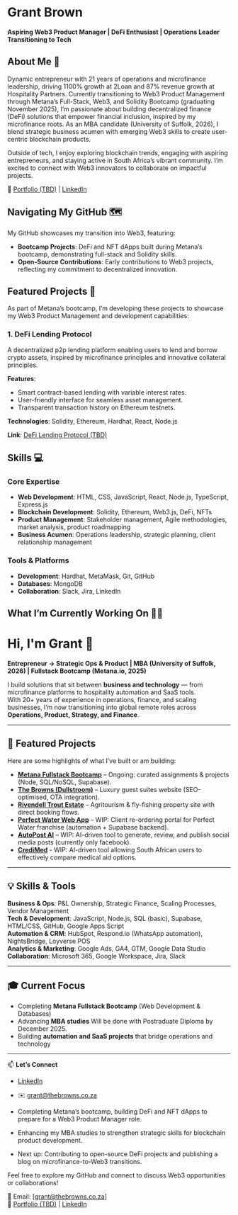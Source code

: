 # Grant Brown

**Aspiring Web3 Product Manager | DeFi Enthusiast | Operations Leader Transitioning to Tech**

## About Me 👋

Dynamic entrepreneur with 21 years of operations and microfinance leadership, driving 1100% growth at 2Loan and 87% revenue growth at Hospitality Partners. Currently transitioning to Web3 Product Management through Metana’s Full-Stack, Web3, and Solidity Bootcamp (graduating November 2025), I’m passionate about building decentralized finance (DeFi) solutions that empower financial inclusion, inspired by my microfinance roots. As an MBA candidate (University of Suffolk, 2026), I blend strategic business acumen with emerging Web3 skills to create user-centric blockchain products.

Outside of tech, I enjoy exploring blockchain trends, engaging with aspiring entrepreneurs, and staying active in South Africa’s vibrant community. I’m excited to connect with Web3 innovators to collaborate on impactful projects.

🔗 [Portfolio (TBD)](https://www.thebrowns.co.za/gbp]) | [LinkedIn]([www.linkedin.com/in/grant-brown1])

## Navigating My GitHub 🗺

My GitHub showcases my transition into Web3, featuring:

- **Bootcamp Projects**: DeFi and NFT dApps built during Metana’s bootcamp, demonstrating full-stack and Solidity skills.
- **Open-Source Contributions**: Early contributions to Web3 projects, reflecting my commitment to decentralized innovation.

## Featured Projects 🚀

As part of Metana’s bootcamp, I’m developing these projects to showcase my Web3 Product Management and development capabilities:

### 1. DeFi Lending Protocol
A decentralized p2p lending platform enabling users to lend and borrow crypto assets, inspired by microfinance principles and innovative collateral principles.

**Features**:
- Smart contract-based lending with variable interest rates.
- User-friendly interface for seamless asset management.
- Transparent transaction history on Ethereum testnets.

**Technologies**: Solidity, Ethereum, Hardhat, React, Node.js

**Link**: [DeFi Lending Protocol (TBD)](https://github.com/)


## Skills 💻

### Core Expertise
- **Web Development**: HTML, CSS, JavaScript, React, Node.js, TypeScript, Express.js
- **Blockchain Development**: Solidity, Ethereum, Web3.js, DeFi, NFTs
- **Product Management**: Stakeholder management, Agile methodologies, market analysis, product roadmapping
- **Business Acumen**: Operations leadership, strategic planning, client relationship management

### Tools & Platforms
- **Development**: Hardhat, MetaMask, Git, GitHub
- **Databases**: MongoDB
- **Collaboration**: Slack, Jira, LinkedIn

## What I’m Currently Working On 👨‍💻

# Hi, I'm Grant 👋

**Entrepreneur → Strategic Ops & Product | MBA (University of Suffolk, 2026) | Fullstack Bootcamp (Metana.io, 2025)**  

I build solutions that sit between **business and technology** — from microfinance platforms to hospitality automation and SaaS tools.  
With 20+ years of experience in operations, finance, and scaling businesses, I’m now transitioning into global remote roles across **Operations, Product, Strategy, and Finance**.  

---

## 🚀 Featured Projects
Here are some highlights of what I’ve built or am building:

- **[Metana Fullstack Bootcamp](#)** – Ongoing: curated assignments & projects (Node, SQL/NoSQL, Supabase).  
- **[The Browns (Dullstroom)](#)** – Luxury guest suites website (SEO-optimised, OTA integration).  
- **[Rivendell Trout Estate](#)** – Agritourism & fly-fishing property site with direct booking flows.  
- **[Perfect Water Web App](#)** – WIP: Client re-ordering portal for Perfect Water franchise (automation + Supabase backend).  
- **[AutoPost AI](#)** – WIP: AI-driven tool to generate, review, and publish social media posts (currently only facebook).
- **[CrediMed](#)** - WIP: AI-driven tool allowing South African users to effectively compare medical aid options. 

---

## 💡 Skills & Tools
**Business & Ops**: P&L Ownership, Strategic Finance, Scaling Processes, Vendor Management  
**Tech & Development**: JavaScript, Node.js, SQL (basic), Supabase, HTML/CSS, GitHub, Google Apps Script  
**Automation & CRM**: HubSpot, Respond.io (WhatsApp automation), NightsBridge, Loyverse POS  
**Analytics & Marketing**: Google Ads, GA4, GTM, Google Data Studio  
**Collaboration**: Microsoft 365, Google Workspace, Jira, Slack  

---

## 🎓 Current Focus
- Completing **Metana Fullstack Bootcamp** (Web Development & Databases)  
- Advancing **MBA studies** Will be done with Postraduate Diploma by December 2025.  
- Building **automation and SaaS projects** that bridge operations and technology  

---

📫 **Let’s Connect**  
- [LinkedIn](https://www.linkedin.com/in/grant-brown1)  
- ✉️ grant@thebrowns.co.za

- Completing Metana’s bootcamp, building DeFi and NFT dApps to prepare for a Web3 Product Manager role.
- Enhancing my MBA studies to strengthen strategic skills for blockchain product development.
- Next up: Contributing to open-source DeFi projects and publishing a blog on microfinance-to-Web3 transitions.

Feel free to explore my GitHub and connect to discuss Web3 opportunities or collaborations!

📧 Email: [grant@thebrowns.co.za]  
🔗 [Portfolio (TBD)](https://www.thebrowns.co.za/gbp]) | [LinkedIn]([www.linkedin.com/in/grant-brown1])
